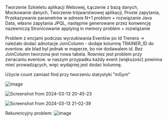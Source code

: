 Tworzenie Szkieletu aplikacji Webowej,
Łączenie z bazą danych,
Mockowanie danych,
Tworzenie trójwarstwowej aplikacji,
Proste zapytania,
Przekazywanie parametrów w adresie
N+1 problem + rozwiązanie
Java Data, własne zapytania JPQL, następnie generowane przez konwencję nazewniczą
Stronicowanie
applying in memory problem + rozwiązanie

Problem z encjami podczas wyrzukiwania Eventów po Id Trenera -> należało dodać adnotacje JoinColumn - dodaje kolumnę TRAINER_ID do eventow. ale blad byl jednak w maperze, bo nie dodawalem id.
Bez JoinColumn tworzona jest nowa tabela. Rowniez jest problem przy zwracaniu eventow. w naszym przypadku każdy event (większość) powinna mieć prowadzących, więc wydajniej jest dodać kolumnę. 

Użycie count zamiast find przy tworzeniu statystyki "inGym"


![image](https://github.com/Mateoswiatek/GymBackend/assets/115046087/8f120c51-d2c5-4a91-89f2-60e108b5dcb4)

![Screenshot from 2024-03-13 20-45-23](https://github.com/Mateoswiatek/GymBackend/assets/115046087/9f6d2e8c-b098-426e-b792-25ab2e1346ba)



![Screenshot from 2024-03-13 21-02-39](https://github.com/Mateoswiatek/GymBackend/assets/115046087/0b466805-3428-4c02-ba32-8507b25eac4f)

Rekurencyjny problem:
![image](https://github.com/Mateoswiatek/GymBackend/assets/115046087/c875d0df-5099-4dbc-80ea-c9ec1348cede)




